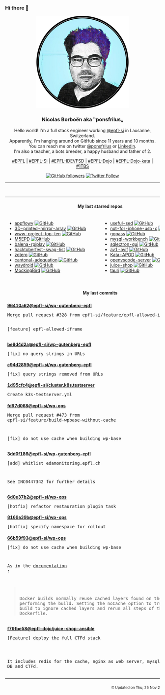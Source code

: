 ### Hi there 👋

<p align="center">
  <!-- use https://avatars.githubusercontent.com/u/176002?v=4 for your default github picture -->
  <img src="https://raw.githubusercontent.com/ponsfrilus/ponsfrilus/master/img/ponsfrilus.png" title="Nicolas Borboën aka ‟ponsfrilus„" alt="Nicolas Borboën aka ‟ponsfrilus„" />
  <h3 align="center">
    Nicolas Borboën aka ‟ponsfrilus„
  </h3>
  <p align="center">
    Hello world! I'm a full stack engineer working <a href="https://github.com/epfl-si">@epfl-si</a> in Lausanne, Switzerland.
    <br />Apparently, I'm hanging around on GitHub since 11 years and 10 months.
    <br />You can reach me on twitter <a href="https://twitter.com/ponsfrilus">@ponsfrilus</a> or <a href="http://linkedin.com/in/nicolasborboen">LinkedIn</a>.
    <br />I'm also a teacher, a bots breeder, a happy husband and father of 2.
  </p>
  <p align="center">
    <a href="https://www.epfl.ch">#EPFL</a> | 
    <a href="https://github.com/epfl-si/">#EPFL-SI</a> | 
    <a href="https://github.com/epfl-idevfsd">#EPFL-IDEVFSD</a> | 
    <a href="https://github.com/topics/epfl-dojo">#EPFL-Dojo</a> | 
    <a href="https://github.com/topics/epfl-dojo-kata">#EPFL-Dojo-kata</a> | 
    <a href="https://en.wikipedia.org/wiki/Indentation_style#Variant:_1TBS_(OTBS)">#1TBS</a>
  </p>
  <p align="center">
    <a href="https://github.com/ponsfrilus"><img alt="GitHub followers" src="https://img.shields.io/github/followers/ponsfrilus?label=Follow%20me%20on%20github&style=social"></a>
    <a href="https://twitter.com/ponsfrilus"><img alt="Twitter Follow" src="https://img.shields.io/twitter/follow/ponsfrilus?label=follow%20me%20on%20twitter&style=social"></a>
  </p>
  </p><hr><table align="center">
<tr>
<td colspan="2" align="center"><h4>My last starred repos</h4></td>
</tr>
<tr>
<td valign="top">
<ul>
<li>
<a href="https://github.com/AppFlowy-IO/appflowy" title="AppFlowy is an open-source alternative to Notion. You are in charge of your data and customizations. Built with Flutter and Rust." target="_blank">appflowy</a>&nbsp;<a href="https://github.com/AppFlowy-IO/appflowy" title="AppFlowy is an open-source alternative to Notion. You are in charge of your data and customizations. Built with Flutter and Rust." target="_blank"><img src="https://img.shields.io/github/stars/AppFlowy-IO/appflowy?style=social" alt="GitHub"></a>
</li>
<li>
<a href="https://github.com/bencbartlett/3D-printed-mirror-array" title="3D-printable hexagonal mirror array capable of reflecting sunlight into arbitrary patterns" target="_blank">3D-printed-mirror-array</a>&nbsp;<a href="https://github.com/bencbartlett/3D-printed-mirror-array" title="3D-printable hexagonal mirror array capable of reflecting sunlight into arbitrary patterns" target="_blank"><img src="https://img.shields.io/github/stars/bencbartlett/3D-printed-mirror-array?style=social" alt="GitHub"></a>
</li>
<li>
<a href="https://github.com/OWASP/www-project-top-ten" title="OWASP Foundation Web Respository" target="_blank">www-project-top-ten</a>&nbsp;<a href="https://github.com/OWASP/www-project-top-ten" title="OWASP Foundation Web Respository" target="_blank"><img src="https://img.shields.io/github/stars/OWASP/www-project-top-ten?style=social" alt="GitHub"></a>
</li>
<li>
<a href="https://github.com/m5stack/M5EPD" title="null" target="_blank">M5EPD</a>&nbsp;<a href="https://github.com/m5stack/M5EPD" title="null" target="_blank"><img src="https://img.shields.io/github/stars/m5stack/M5EPD?style=social" alt="GitHub"></a>
</li>
<li>
<a href="https://github.com/rahul-thakoor/balena-rpiplay" title="Turn a Raspberry Pi into an Airplay server using RPiPlay to enable screen mirroring on tvs, monitors and projectors." target="_blank">balena-rpiplay</a>&nbsp;<a href="https://github.com/rahul-thakoor/balena-rpiplay" title="Turn a Raspberry Pi into an Airplay server using RPiPlay to enable screen mirroring on tvs, monitors and projectors." target="_blank"><img src="https://img.shields.io/github/stars/rahul-thakoor/balena-rpiplay?style=social" alt="GitHub"></a>
</li>
<li>
<a href="https://github.com/crweiner/hacktoberfest-swag-list" title="Multiple companies give out swag for Hacktoberfest, and this repo tries to list them all." target="_blank">hacktoberfest-swag-list</a>&nbsp;<a href="https://github.com/crweiner/hacktoberfest-swag-list" title="Multiple companies give out swag for Hacktoberfest, and this repo tries to list them all." target="_blank"><img src="https://img.shields.io/github/stars/crweiner/hacktoberfest-swag-list?style=social" alt="GitHub"></a>
</li>
<li>
<a href="https://github.com/zotero/zotero" title="Zotero is a free, easy-to-use tool to help you collect, organize, cite, and share your research sources." target="_blank">zotero</a>&nbsp;<a href="https://github.com/zotero/zotero" title="Zotero is a free, easy-to-use tool to help you collect, organize, cite, and share your research sources." target="_blank"><img src="https://img.shields.io/github/stars/zotero/zotero?style=social" alt="GitHub"></a>
</li>
<li>
<a href="https://github.com/sephii/cantonal-adequation" title="Measure your Swiss cantonal adequation from votation objects" target="_blank">cantonal-adequation</a>&nbsp;<a href="https://github.com/sephii/cantonal-adequation" title="Measure your Swiss cantonal adequation from votation objects" target="_blank"><img src="https://img.shields.io/github/stars/sephii/cantonal-adequation?style=social" alt="GitHub"></a>
</li>
<li>
<a href="https://github.com/waydroid/waydroid" title="Waydroid uses a container-based approach to boot a full Android system on a regular GNU/Linux system like Ubuntu." target="_blank">waydroid</a>&nbsp;<a href="https://github.com/waydroid/waydroid" title="Waydroid uses a container-based approach to boot a full Android system on a regular GNU/Linux system like Ubuntu." target="_blank"><img src="https://img.shields.io/github/stars/waydroid/waydroid?style=social" alt="GitHub"></a>
</li>
<li>
<a href="https://github.com/babysor/MockingBird" title="🚀AI拟声: 5秒内克隆您的声音并生成任意语音内容 Clone a voice in 5 seconds to generate arbitrary speech in real-time" target="_blank">MockingBird</a>&nbsp;<a href="https://github.com/babysor/MockingBird" title="🚀AI拟声: 5秒内克隆您的声音并生成任意语音内容 Clone a voice in 5 seconds to generate arbitrary speech in real-time" target="_blank"><img src="https://img.shields.io/github/stars/babysor/MockingBird?style=social" alt="GitHub"></a>
</li>
</ul>
<img width="450" height="1" /></td>
<td valign="top">
<ul>
<li>
<a href="https://github.com/adrianscheff/useful-sed" title="Useful sed scripts & patterns. " target="_blank">useful-sed</a>&nbsp;<a href="https://github.com/adrianscheff/useful-sed" title="Useful sed scripts & patterns. " target="_blank"><img src="https://img.shields.io/github/stars/adrianscheff/useful-sed?style=social" alt="GitHub"></a>
</li>
<li>
<a href="https://github.com/kenp-io/not-for-iphone-usb-c" title="null" target="_blank">not-for-iphone-usb-c</a>&nbsp;<a href="https://github.com/kenp-io/not-for-iphone-usb-c" title="null" target="_blank"><img src="https://img.shields.io/github/stars/kenp-io/not-for-iphone-usb-c?style=social" alt="GitHub"></a>
</li>
<li>
<a href="https://github.com/gopasspw/gopass" title="The slightly more awesome standard unix password manager for teams" target="_blank">gopass</a>&nbsp;<a href="https://github.com/gopasspw/gopass" title="The slightly more awesome standard unix password manager for teams" target="_blank"><img src="https://img.shields.io/github/stars/gopasspw/gopass?style=social" alt="GitHub"></a>
</li>
<li>
<a href="https://github.com/mysql/mysql-workbench" title="MySQL Workbench is a unified visual tool for database architects, developers, and DBAs. MySQL Workbench provides data modeling, SQL development, and comprehensive administration tools for server configuration, user administration, backup, and much more." target="_blank">mysql-workbench</a>&nbsp;<a href="https://github.com/mysql/mysql-workbench" title="MySQL Workbench is a unified visual tool for database architects, developers, and DBAs. MySQL Workbench provides data modeling, SQL development, and comprehensive administration tools for server configuration, user administration, backup, and much more." target="_blank"><img src="https://img.shields.io/github/stars/mysql/mysql-workbench?style=social" alt="GitHub"></a>
</li>
<li>
<a href="https://github.com/sqlectron/sqlectron-gui" title="A simple and lightweight SQL client desktop with cross database and platform support." target="_blank">sqlectron-gui</a>&nbsp;<a href="https://github.com/sqlectron/sqlectron-gui" title="A simple and lightweight SQL client desktop with cross database and platform support." target="_blank"><img src="https://img.shields.io/github/stars/sqlectron/sqlectron-gui?style=social" alt="GitHub"></a>
</li>
<li>
<a href="https://github.com/AOMediaCodec/av1-avif" title="AV1 Image File Format Specification - ISO-BMFF/HEIF derivative" target="_blank">av1-avif</a>&nbsp;<a href="https://github.com/AOMediaCodec/av1-avif" title="AV1 Image File Format Specification - ISO-BMFF/HEIF derivative" target="_blank"><img src="https://img.shields.io/github/stars/AOMediaCodec/av1-avif?style=social" alt="GitHub"></a>
</li>
<li>
<a href="https://github.com/JaavLex/Kata-APOD" title="Kata APOD - Astronomy Picture of the Day // create your own APOD browser" target="_blank">Kata-APOD</a>&nbsp;<a href="https://github.com/JaavLex/Kata-APOD" title="Kata APOD - Astronomy Picture of the Day // create your own APOD browser" target="_blank"><img src="https://img.shields.io/github/stars/JaavLex/Kata-APOD?style=social" alt="GitHub"></a>
</li>
<li>
<a href="https://github.com/gitpod-io/openvscode-server" title="Run upstream VS Code on a remote machine with access through a modern web browser from any device, anywhere." target="_blank">openvscode-server</a>&nbsp;<a href="https://github.com/gitpod-io/openvscode-server" title="Run upstream VS Code on a remote machine with access through a modern web browser from any device, anywhere." target="_blank"><img src="https://img.shields.io/github/stars/gitpod-io/openvscode-server?style=social" alt="GitHub"></a>
</li>
<li>
<a href="https://github.com/juice-shop/juice-shop" title="OWASP Juice Shop: Probably the most modern and sophisticated insecure web application" target="_blank">juice-shop</a>&nbsp;<a href="https://github.com/juice-shop/juice-shop" title="OWASP Juice Shop: Probably the most modern and sophisticated insecure web application" target="_blank"><img src="https://img.shields.io/github/stars/juice-shop/juice-shop?style=social" alt="GitHub"></a>
</li>
<li>
<a href="https://github.com/tauri-apps/tauri" title="Build smaller, faster, and more secure desktop applications with a web frontend." target="_blank">tauri</a>&nbsp;<a href="https://github.com/tauri-apps/tauri" title="Build smaller, faster, and more secure desktop applications with a web frontend." target="_blank"><img src="https://img.shields.io/github/stars/tauri-apps/tauri?style=social" alt="GitHub"></a>
</li>
</ul>
<img width="450" height="1" /></td>
</tr>
<tr>
<td colspan="2" align="center"><h4>My last commits</h4></td>
</tr>
<tr>
        <td colspan="2">
          <div><strong><a href="https://api.github.com/repos/epfl-si/wp-gutenberg-epfl/commits/96410a625ca479395d2db8d686f0b2e5eb3d73c8" title="2021-11-23T17:11:05.000+01:00" target="_blank">96410a62</a><a href="https://github.com/epfl-si">@epfl-si</a><a href="https://github.com/epfl-si/wp-gutenberg-epfl" title="A Wordpress plugin which provides multiple blocks for EPFL services">/wp-gutenberg-epfl</a></strong></div>
          <pre>Merge pull request #328 from epfl-si/feature/epfl-allowed-iframe

[feature] epfl-allowed-iframe</pre>
        </td>
        </tr><tr>
        <td colspan="2">
          <div><strong><a href="https://api.github.com/repos/epfl-si/wp-gutenberg-epfl/commits/be8d4d2ac287815dff059434a72f34b96d27f1d7" title="2021-11-23T17:10:10.000+01:00" target="_blank">be8d4d2a</a><a href="https://github.com/epfl-si">@epfl-si</a><a href="https://github.com/epfl-si/wp-gutenberg-epfl" title="A Wordpress plugin which provides multiple blocks for EPFL services">/wp-gutenberg-epfl</a></strong></div>
          <pre>[fix] no query strings in URLs</pre>
        </td>
        </tr><tr>
        <td colspan="2">
          <div><strong><a href="https://api.github.com/repos/epfl-si/wp-gutenberg-epfl/commits/c94d285971e72989307a12361d0f34f5818a546b" title="2021-11-23T17:08:49.000+01:00" target="_blank">c94d2859</a><a href="https://github.com/epfl-si">@epfl-si</a><a href="https://github.com/epfl-si/wp-gutenberg-epfl" title="A Wordpress plugin which provides multiple blocks for EPFL services">/wp-gutenberg-epfl</a></strong></div>
          <pre>[fix] query strings removed from URLs</pre>
        </td>
        </tr><tr>
        <td colspan="2">
          <div><strong><a href="https://api.github.com/repos/epfl-si/cluster.k8s.testserver/commits/1d95cfc46228c26581e478f52c92fdbdd1468e5d" title="2021-11-19T16:36:05.000+01:00" target="_blank">1d95cfc4</a><a href="https://github.com/epfl-si">@epfl-si</a><a href="https://github.com/epfl-si/cluster.k8s.testserver" title="A containerized node webserver to use as a test app on k8s">/cluster.k8s.testserver</a></strong></div>
          <pre>Create k3s-testserver.yml</pre>
        </td>
        </tr><tr>
        <td colspan="2">
          <div><strong><a href="https://api.github.com/repos/epfl-si/wp-ops/commits/fd97d068afa9a764453e568652befe943c9284c0" title="2021-11-18T15:43:50.000+01:00" target="_blank">fd97d068</a><a href="https://github.com/epfl-si">@epfl-si</a><a href="https://github.com/epfl-si/wp-ops" title="DevOps infrastructure for the WordPress-at-EFPL project">/wp-ops</a></strong></div>
          <pre>Merge pull request #473 from epfl-si/feature/build-wpbase-without-cache

[fix] do not use cache when building wp-base</pre>
        </td>
        </tr><tr>
        <td colspan="2">
          <div><strong><a href="https://api.github.com/repos/epfl-si/wp-gutenberg-epfl/commits/3dd0f186c206e5f6d12c623f673a6bf3eb7efad8" title="2021-11-18T12:10:46.000+01:00" target="_blank">3dd0f186</a><a href="https://github.com/epfl-si">@epfl-si</a><a href="https://github.com/epfl-si/wp-gutenberg-epfl" title="A Wordpress plugin which provides multiple blocks for EPFL services">/wp-gutenberg-epfl</a></strong></div>
          <pre>[add] whitlist edamonitoring.epfl.ch

See INC0447342 for further details</pre>
        </td>
        </tr><tr>
        <td colspan="2">
          <div><strong><a href="https://api.github.com/repos/epfl-si/wp-ops/commits/6d0e37b2b62447462516908212fe44bf0d78b5d4" title="2021-11-18T11:30:51.000+01:00" target="_blank">6d0e37b2</a><a href="https://github.com/epfl-si">@epfl-si</a><a href="https://github.com/epfl-si/wp-ops" title="DevOps infrastructure for the WordPress-at-EFPL project">/wp-ops</a></strong></div>
          <pre>[hotfix] refactor restauration plugin task</pre>
        </td>
        </tr><tr>
        <td colspan="2">
          <div><strong><a href="https://api.github.com/repos/epfl-si/wp-ops/commits/8169a39b798ba844f708315040de90c225499658" title="2021-11-18T11:30:10.000+01:00" target="_blank">8169a39b</a><a href="https://github.com/epfl-si">@epfl-si</a><a href="https://github.com/epfl-si/wp-ops" title="DevOps infrastructure for the WordPress-at-EFPL project">/wp-ops</a></strong></div>
          <pre>[hotfix] specify namespace for rollout</pre>
        </td>
        </tr><tr>
        <td colspan="2">
          <div><strong><a href="https://api.github.com/repos/epfl-si/wp-ops/commits/66b59f93100e79e424703341a71ddb80f0d9fdde" title="2021-11-18T10:29:36.000+01:00" target="_blank">66b59f93</a><a href="https://github.com/epfl-si">@epfl-si</a><a href="https://github.com/epfl-si/wp-ops" title="DevOps infrastructure for the WordPress-at-EFPL project">/wp-ops</a></strong></div>
          <pre>[fix] do not use cache when building wp-base

As in the [documentation](https://docs.openshift.com/enterprise/3.1/dev_guide/builds.html) :
> Docker builds normally reuse cached layers found on the host performing
> the build. Setting the noCache option to true forces the build to ignore
> cached layers and rerun all steps of the Dockerfile.</pre>
        </td>
        </tr><tr>
        <td colspan="2">
          <div><strong><a href="https://api.github.com/repos/epfl-dojo/juice-shop-ansible/commits/f79fbe583948bc23a4c06d2d9a44313aab144402" title="2021-11-18T00:29:52.000+01:00" target="_blank">f79fbe58</a><a href="https://github.com/epfl-dojo">@epfl-dojo</a><a href="https://github.com/epfl-dojo/juice-shop-ansible" title="Some Ansible role to deploy the juice-shop">/juice-shop-ansible</a></strong></div>
          <pre>[Feature] deploy the full CTFd stack

It includes redis for the cache, nginx as web server, mysql for the DB 
and CTFd.</pre>
        </td>
        </tr><tfoot>
<tr>
<td colspan="2" align="right">
<img width="900" height="1" />
<small>⏰ Updated on Thu, 25 Nov 2021 13:45:25 GMT</small>
</td>
</tr>
</tfoot>
<br />
</table>
